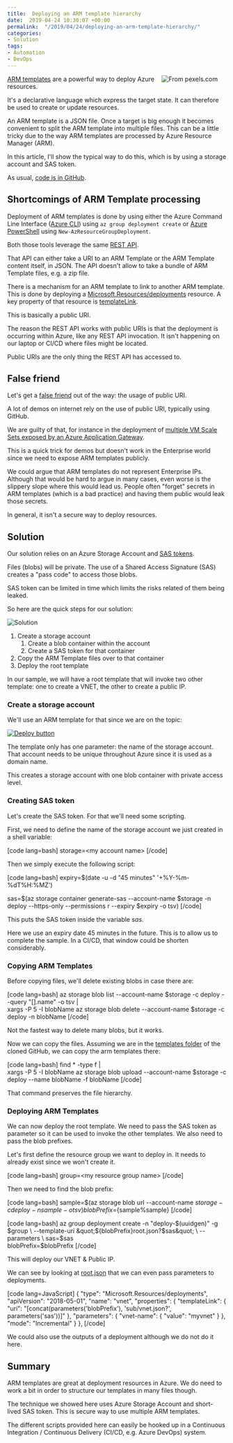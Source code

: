 ```yaml
---
title:  Deploying an ARM template hierarchy
date:  2019-04-24 10:30:07 +00:00
permalink:  "/2019/04/24/deploying-an-arm-template-hierarchy/"
categories:
- Solution
tags:
- Automation
- DevOps
---
```

<img style="float:right;padding-right:20px;" title="From pexels.com" src="https://vincentlauzon.files.wordpress.com/2019/04/chalk-company-conceptual-533189-e1555953696631.jpg" />

<a href="https://docs.microsoft.com/en-us/azure/azure-resource-manager/resource-group-authoring-templates">ARM templates</a> are a powerful way to deploy Azure resources.

It's a declarative language which express the target state.  It can therefore be used to create or update resources.

An ARM template is a JSON file.  Once a target is big enough it becomes convenient to split the ARM template into multiple files.  This can be a little tricky due to the way ARM templates are processed by Azure Resource Manager (ARM).

In this article, I'll show the typical way to do this, which is by using a storage account and SAS token.

As usual, <a href="https://github.com/vplauzon/devops/tree/master/multiple-templates">code is in GitHub</a>.

<h2>Shortcomings of ARM Template processing</h2>

Deployment of ARM templates is done by using either the Azure Command Line Interface (<a href="https://docs.microsoft.com/en-us/cli/azure/install-azure-cli?view=azure-cli-latest">Azure CLI</a>) using <code>az group deployment create</code> or <a href="https://docs.microsoft.com/en-us/powershell/azure/overview?view=azps-1.7.0">Azure PowerShell</a> using <code>New-AzResourceGroupDeployment</code>.

Both those tools leverage the same <a href="https://docs.microsoft.com/en-us/azure/azure-resource-manager/resource-group-template-deploy-rest">REST API</a>.

That API can either take a URI to an ARM Template or the ARM Template content itself, in JSON.  The API doesn't allow to take a bundle of ARM Template files, e.g. a zip file.

There is a mechanism for an ARM template to link to another ARM template.  This is done by deploying a <a href="https://docs.microsoft.com/en-ca/azure/templates/microsoft.resources/2018-05-01/deployments">Microsoft.Resources/deployments</a> resource.  A key property of that resource is <a href="https://docs.microsoft.com/en-ca/azure/templates/microsoft.resources/2018-05-01/deployments#TemplateLink">templateLink</a>.

This is basically a public URI.

The reason the REST API works with public URIs is that the deployment is occurring within Azure, like any REST API invocation.  It isn't happening on our laptop or CI/CD where files might be located.

Public URIs are the only thing the REST API has accessed to.

<h2>False friend</h2>

Let's get a <a href="https://en.wikipedia.org/wiki/False_friend">false friend</a> out of the way:  the usage of public URI.

A lot of demos on internet rely on the use of public URI, typically using GitHub.

We are guilty of that, for instance in the deployment of <a href="https://github.com/vplauzon/app-gateway/blob/master/vmss-path-routing-windows/azuredeploy.json">multiple VM Scale Sets exposed by an Azure Application Gateway</a>.

This is a quick trick for demos but doesn't work in the Enterprise world since we need to expose ARM templates publicly.

We could argue that ARM templates do not represent Enterprise IPs.  Although that would be hard to argue in many cases, even worse is the slippery slope where this would lead us.  People often "forget" secrets in ARM templates (which is a bad practice) and having them public would leak those secrets.

In general, it isn't a secure way to deploy resources.

<h2>Solution</h2>

Our solution relies on an Azure Storage Account and <a href="https://docs.microsoft.com/en-us/azure/storage/common/storage-dotnet-shared-access-signature-part-1">SAS tokens</a>.

Files (blobs) will be private.  The use of a Shared Access Signature (SAS) creates a "pass code" to access those blobs.

SAS token can be limited in time which limits the risks related of them being leaked.

So here are the quick steps for our solution:

<img src="https://vincentlauzon.files.wordpress.com/2019/04/multi-arms-1.png" alt="Solution" />

<ol>
<li>Create a storage account

<ol>
<li>Create a blob container within the account</li>
<li>Create a SAS token for that container</li>
</ol></li>
<li>Copy the ARM Template files over to that container</li>
<li>Deploy the root template</li>
</ol>

In our sample, we will have a root template that will invoke two other template:  one to create a VNET, the other to create a public IP.

<h3>Create a storage account</h3>

We'll use an ARM template for that since we are on the topic:

<a href="https://raw.githubusercontent.com/vplauzon/devops/master/multiple-templates/deploy-storage.json"><img src="http://azuredeploy.net/deploybutton.png" alt="Deploy button" /></a>

The template only has one parameter:  the name of the storage account.  That account needs to be unique throughout Azure since it is used as a domain name.

This creates a storage account with one blob container with private access level.

<h3>Creating SAS token</h3>

Let's create the SAS token.  For that we'll need some scripting.

First, we need to define the name of the storage account we just created in a shell variable:

[code lang=bash]
storage=&lt;my account name&gt;
[/code]

Then we simply execute the following script:

[code lang=bash]
expiry=$(date -u -d &quot;45 minutes&quot; &#039;+%Y-%m-%dT%H:%MZ&#039;)

sas=$(az storage container generate-sas --account-name $storage -n deploy --https-only --permissions r --expiry $expiry -o tsv)
[/code]

This puts the SAS token inside the variable <em>sas</em>.

Here we use an expiry date 45 minutes in the future.  This is to allow us to complete the sample.  In a CI/CD, that window could be shorten considerably.

<h3>Copying ARM Templates</h3>

Before copying files, we'll delete existing blobs in case there are:

[code lang=bash]
az storage blob list --account-name $storage -c deploy --query &quot;[].name&quot; -o tsv | \
 xargs -P 5 -I blobName az storage blob delete --account-name $storage -c deploy -n blobName
[/code]

Not the fastest way to delete many blobs, but it works.

Now we can copy the files.  Assuming we are in the <a href="https://github.com/vplauzon/devops/tree/master/multiple-templates/templates">templates folder</a> of the cloned GitHub, we can copy the arm templates there:

[code lang=bash]
find * -type f | \
 xargs -P 5 -I blobName az storage blob upload --account-name $storage -c deploy --name blobName -f blobName
[/code]

That command preserves the file hierarchy.

<h3>Deploying ARM Templates</h3>

We can now deploy the root template.  We need to pass the SAS token as parameter so it can be used to invoke the other templates.  We also need to pass the blob prefixes.

Let's first define the resource group we want to deploy in.  It needs to already exist since we won't create it.

[code lang=bash]
group=&lt;my resource group name&gt;
[/code]

Then we need to find the blob prefix:

[code lang=bash]
sample=$(az storage blob url --account-name $storage -c deploy -n sample -o tsv)
blobPrefix=${sample%sample}
[/code]

[code lang=bash]
az group deployment create -n &quot;deploy-$(uuidgen)&quot; -g $group \
    --template-uri &quot;${blobPrefix}root.json?$sas&quot; \
    --parameters \
    sas=$sas \
    blobPrefix=$blobPrefix
[/code]

This will deploy our VNET &amp; Public IP.

We can see by looking at <a href="https://github.com/vplauzon/devops/blob/master/multiple-templates/templates/root.json">root.json</a> that we can even pass parameters to deployments.

[code lang=JavaScript]
{
    &quot;type&quot;: &quot;Microsoft.Resources/deployments&quot;,
    &quot;apiVersion&quot;: &quot;2018-05-01&quot;,
    &quot;name&quot;: &quot;vnet&quot;,
    &quot;properties&quot;: {
        &quot;templateLink&quot;: {
            &quot;uri&quot;: &quot;[concat(parameters(&#039;blobPrefix&#039;), &#039;sub/vnet.json?&#039;, parameters(&#039;sas&#039;))]&quot;
        },
        &quot;parameters&quot;: {
            &quot;vnet-name&quot;: {
                &quot;value&quot;: &quot;myvnet&quot;
            }
        },
        &quot;mode&quot;: &quot;Incremental&quot;
    }
},
[/code]

We could also use the outputs of a deployment although we do not do it here.

<h2>Summary</h2>

ARM templates are great at deployment resources in Azure.  We do need to work a bit in order to structure our templates in many files though.

The technique we showed here uses Azure Storage Account and short-lived SAS token.  This is secure way to use multiple ARM templates.

The different scripts provided here can easily be hooked up in a Continuous Integration / Continuous Delivery (CI/CD, e.g. Azure DevOps) system.